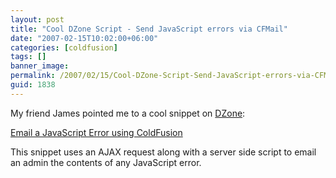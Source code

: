 ```yaml
---
layout: post
title: "Cool DZone Script - Send JavaScript errors via CFMail"
date: "2007-02-15T10:02:00+06:00"
categories: [coldfusion]
tags: []
banner_image: 
permalink: /2007/02/15/Cool-DZone-Script-Send-JavaScript-errors-via-CFMail
guid: 1838
---
```


My friend James pointed me to a cool snippet on <a href="http://www.dzone.com">DZone</a>:

<a href="http://snippets.dzone.com/posts/show/3156">Email a JavaScript Error using ColdFusion</a>

This snippet uses an AJAX request along with a server side script to email an admin the contents of any JavaScript error.